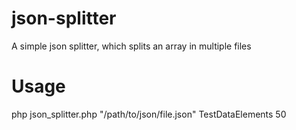 json-splitter
=============

A simple json splitter, which splits an array in multiple files

Usage
=====
php json_splitter.php "/path/to/json/file.json" TestDataElements 50
